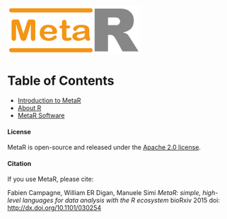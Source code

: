 ![MetaR logo](MetaR/images/MetaR-logo-4-SMALL-300x111.png)

# Table of Contents 
* [Introduction to MetaR](MetaR/Introduction.md)
* [About R](MetaR/AboutR.md)
* [MetaR Software](MetaR/Software.md)

#### License
MetaR is open-source and released under the [Apache 2.0 license](http://www.apache.org/licenses/LICENSE-2.0).

#### Citation

If you use MetaR, please cite:

Fabien Campagne, William ER Digan, Manuele Simi _MetaR: simple, high-level languages for data analysis with the R ecosystem_ bioRxiv 2015 doi: http://dx.doi.org/10.1101/030254